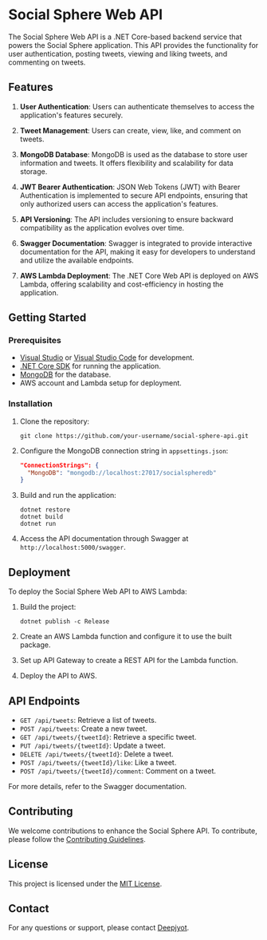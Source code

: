 
# Social Sphere Web API

The Social Sphere Web API is a .NET Core-based backend service that powers the Social Sphere application. This API provides the functionality for user authentication, posting tweets, viewing and liking tweets, and commenting on tweets.

## Features

1. **User Authentication**: Users can authenticate themselves to access the application's features securely.

2. **Tweet Management**: Users can create, view, like, and comment on tweets.

3. **MongoDB Database**: MongoDB is used as the database to store user information and tweets. It offers flexibility and scalability for data storage.

4. **JWT Bearer Authentication**: JSON Web Tokens (JWT) with Bearer Authentication is implemented to secure API endpoints, ensuring that only authorized users can access the application's features.

5. **API Versioning**: The API includes versioning to ensure backward compatibility as the application evolves over time.

6. **Swagger Documentation**: Swagger is integrated to provide interactive documentation for the API, making it easy for developers to understand and utilize the available endpoints.

7. **AWS Lambda Deployment**: The .NET Core Web API is deployed on AWS Lambda, offering scalability and cost-efficiency in hosting the application.

## Getting Started

### Prerequisites

- [Visual Studio](https://visualstudio.microsoft.com/) or [Visual Studio Code](https://code.visualstudio.com/) for development.
- [.NET Core SDK](https://dotnet.microsoft.com/download/dotnet-core) for running the application.
- [MongoDB](https://www.mongodb.com/try/download/community) for the database.
- AWS account and Lambda setup for deployment.

### Installation

1. Clone the repository:

   ```shell
   git clone https://github.com/your-username/social-sphere-api.git
   ```

2. Configure the MongoDB connection string in `appsettings.json`:

   ```json
   "ConnectionStrings": {
     "MongoDB": "mongodb://localhost:27017/socialspheredb"
   }
   ```

3. Build and run the application:

   ```shell
   dotnet restore
   dotnet build
   dotnet run
   ```

4. Access the API documentation through Swagger at `http://localhost:5000/swagger`.

## Deployment

To deploy the Social Sphere Web API to AWS Lambda:

1. Build the project:

   ```shell
   dotnet publish -c Release
   ```

2. Create an AWS Lambda function and configure it to use the built package.

3. Set up API Gateway to create a REST API for the Lambda function.

4. Deploy the API to AWS.

## API Endpoints

- `GET /api/tweets`: Retrieve a list of tweets.
- `POST /api/tweets`: Create a new tweet.
- `GET /api/tweets/{tweetId}`: Retrieve a specific tweet.
- `PUT /api/tweets/{tweetId}`: Update a tweet.
- `DELETE /api/tweets/{tweetId}`: Delete a tweet.
- `POST /api/tweets/{tweetId}/like`: Like a tweet.
- `POST /api/tweets/{tweetId}/comment`: Comment on a tweet.

For more details, refer to the Swagger documentation.

## Contributing

We welcome contributions to enhance the Social Sphere API. To contribute, please follow the [Contributing Guidelines](CONTRIBUTING.md).

## License

This project is licensed under the [MIT License](LICENSE).

## Contact

For any questions or support, please contact [Deepjyot](mailto:kapoordeepjyotsingh29@gmail.com).

